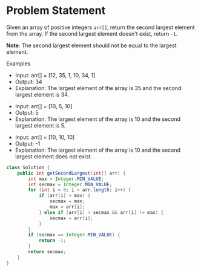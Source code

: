 # Problem Statement

Given an array of positive integers `arr[]`, return the second largest element from the array. If the second largest element doesn't exist, return `-1`.

**Note**: The second largest element should not be equal to the largest element.

Examples
* Input: arr[] = [12, 35, 1, 10, 34, 1]
* Output: 34
* Explanation: The largest element of the array is 35 and the second largest element is 34.

- Input: arr[] = [10, 5, 10]
- Output: 5
- Explanation: The largest element of the array is 10 and the second largest element is 5.

+ Input: arr[] = [10, 10, 10]
+ Output: -1
+ Explanation: The largest element of the array is 10 and the second largest element does not exist.

```java
class Solution {
    public int getSecondLargest(int[] arr) {
        int max = Integer.MIN_VALUE;
        int secmax = Integer.MIN_VALUE;
        for (int i = 0; i < arr.length; i++) {
            if (arr[i] > max) {
                secmax = max;
                max = arr[i];
            } else if (arr[i] > secmax && arr[i] != max) {
                secmax = arr[i];
            }
        }
        if (secmax == Integer.MIN_VALUE) {
            return -1;
        }
        return secmax;
    }
}
